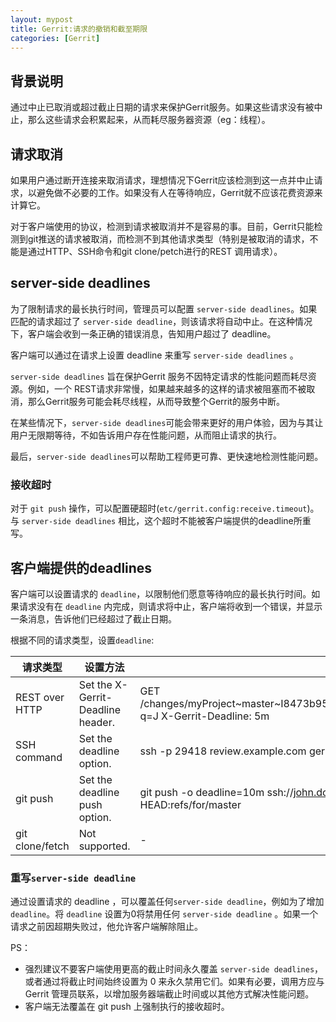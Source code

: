 ```yaml
---
layout: mypost
title: Gerrit:请求的撤销和截至期限
categories: [Gerrit]
---
```


## 背景说明

通过中止已取消或超过截止日期的请求来保护Gerrit服务。如果这些请求没有被中止，那么这些请求会积累起来，从而耗尽服务器资源（eg：线程）。

## 请求取消

如果用户通过断开连接来取消请求，理想情况下Gerrit应该检测到这一点并中止请求，以避免做不必要的工作。如果没有人在等待响应，Gerrit就不应该花费资源来计算它。

对于客户端使用的协议，检测到请求被取消并不是容易的事。目前，Gerrit只能检测到git推送的请求被取消，而检测不到其他请求类型（特别是被取消的请求，不能是通过HTTP、SSH命令和git clone/petch进行的REST 调用请求）。

## server-side deadlines

为了限制请求的最长执行时间，管理员可以配置 `server-side deadlines`。如果匹配的请求超过了 `server-side deadline`，则该请求将自动中止。在这种情况下，客户端会收到一条正确的错误消息，告知用户超过了 deadline。

客户端可以通过在请求上设置 deadline 来重写 `server-side deadlines` 。

`server-side deadlines` 旨在保护Gerrit 服务不因特定请求的性能问题而耗尽资源。例如，一个 REST请求非常慢，如果越来越多的这样的请求被阻塞而不被取消，那么Gerrit服务可能会耗尽线程，从而导致整个Gerrit的服务中断。

在某些情况下，`server-side deadlines`可能会带来更好的用户体验，因为与其让用户无限期等待，不如告诉用户存在性能问题，从而阻止请求的执行。

最后，`server-side deadlines`可以帮助工程师更可靠、更快速地检测性能问题。

### 接收超时

对于 `git push` 操作，可以配置硬超时(`etc/gerrit.config:receive.timeout`)。与 `server-side deadlines` 相比，这个超时不能被客户端提供的deadline所重写。

## 客户端提供的deadlines

客户端可以设置请求的 `deadline`，以限制他们愿意等待响应的最长执行时间。如果请求没有在 `deadline` 内完成，则请求将中止，客户端将收到一个错误，并显示一条消息，告诉他们已经超过了截止日期。

根据不同的请求类型，设置`deadline`:

| 请求类型 | 设置方法 | 举例 |
| - | - | - |
| REST over HTTP | Set the X-Gerrit-Deadline header. |   GET /changes/myProject~master~I8473b95934b5732ac55d26311a706c9c2bde9940/suggest_reviewers?q=J X-Gerrit-Deadline: 5m |
| SSH command | Set the deadline option. | ssh -p 29418 review.example.com gerrit create-project --deadline 5m foo/bar |
| git push | Set the deadline push option. |  git push -o deadline=10m ssh://john.doe@git.example.com:29418/kernel/common HEAD:refs/for/master |
| git clone/fetch | Not supported. |-|

### 重写`server-side deadline`

通过设置请求的 deadline ，可以覆盖任何`server-side deadline`，例如为了增加`deadline`。将 `deadline` 设置为0将禁用任何 `server-side deadline` 。如果一个请求之前因超期失败过，他允许客户端解除阻止。

PS：

+ 强烈建议不要客户端使用更高的截止时间永久覆盖 `server-side deadlines`，或者通过将截止时间始终设置为 0 来永久禁用它们。如果有必要，调用方应与 Gerrit 管理员联系，以增加服务器端截止时间或以其他方式解决性能问题。
+ 客户端无法覆盖在 git push 上强制执行的接收超时。

